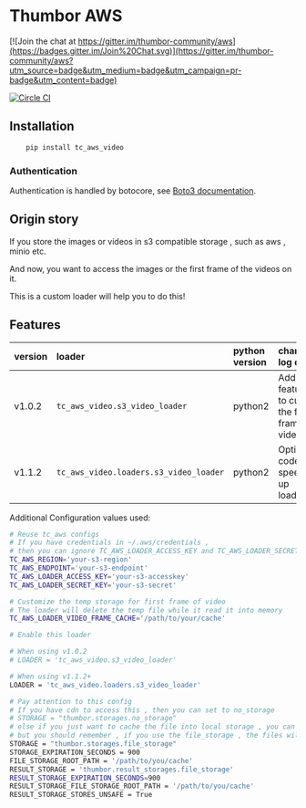 # Thumbor AWS

[![Join the chat at https://gitter.im/thumbor-community/aws](https://badges.gitter.im/Join%20Chat.svg)](https://gitter.im/thumbor-community/aws?utm_source=badge&utm_medium=badge&utm_campaign=pr-badge&utm_content=badge)

[![Circle CI](https://circleci.com/gh/thumbor-community/aws.svg?style=svg)](https://circleci.com/gh/thumbor-community/aws)

## Installation

```bash
    pip install tc_aws_video
```

### Authentication

Authentication is handled by botocore,
see [Boto3 documentation](https://boto3.readthedocs.org/en/latest/guide/quickstart.html#configuration).

## Origin story

If you store the images or videos in s3 compatible storage , such as aws , minio etc.

And now, you want to access the images or the first frame of the videos on it.

This is a custom loader will help you to do this!

## Features

| version | loader                                 | python version | change log desc                             |
|:--------|:---------------------------------------|:---------------|:--------------------------------------------|
| v1.0.2  | `tc_aws_video.s3_video_loader`         | python2        | Add feature to cut the first frame of video |
| v1.1.2  | `tc_aws_video.loaders.s3_video_loader` | python2        | Optimize code to speed up loading           |

Additional Configuration values used:

```bash
# Reuse tc_aws configs 
# If you have credentials in ~/.aws/credentials , 
# then you can ignore TC_AWS_LOADER_ACCESS_KEY and TC_AWS_LOADER_SECRET_KEY
TC_AWS_REGION='your-s3-region'
TC_AWS_ENDPOINT='your-s3-endpoint'
TC_AWS_LOADER_ACCESS_KEY='your-s3-accesskey'
TC_AWS_LOADER_SECRET_KEY='your-s3-secret'

# Customize the temp storage for first frame of video
# The loader will delete the temp file while it read it into memory
TC_AWS_LOADER_VIDEO_FRAME_CACHE='/path/to/your/cache'

# Enable this loader

# When using v1.0.2
# LOADER = 'tc_aws_video.s3_video_loader'

# When using v1.1.2+
LOADER = 'tc_aws_video.loaders.s3_video_loader'

# Pay attention to this config 
# If you have cdn to access this , then you can set to no_storage
# STORAGE = "thumbor.storages.no_storage"
# else if you just want to cache the file into local storage , you can use file_storage 
# but you should remember , if you use the file_storage , the files will persistent in the file system until you remove them
STORAGE = "thumbor.storages.file_storage"
STORAGE_EXPIRATION_SECONDS = 900
FILE_STORAGE_ROOT_PATH = '/path/to/you/cache'
RESULT_STORAGE = 'thumbor.result_storages.file_storage'
RESULT_STORAGE_EXPIRATION_SECONDS=900
RESULT_STORAGE_FILE_STORAGE_ROOT_PATH = '/path/to/you/cache'
RESULT_STORAGE_STORES_UNSAFE = True
```
